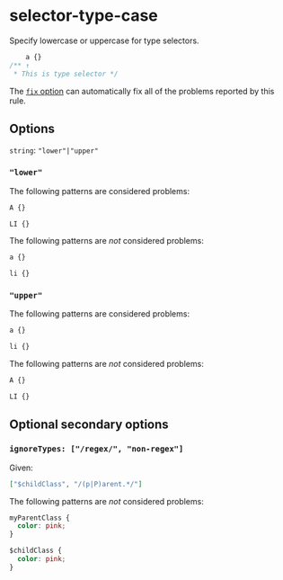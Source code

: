 # selector-type-case

Specify lowercase or uppercase for type selectors.

<!-- prettier-ignore -->
```css
    a {}
/** ↑
 * This is type selector */
```

The [`fix` option](https://github.com/stylelint/stylelint/tree/14.1.0/docsuser-guideusageoptions.md#fix) can automatically fix all of the problems reported by this rule.

## Options

`string`: `"lower"|"upper"`

### `"lower"`

The following patterns are considered problems:

<!-- prettier-ignore -->
```css
A {}
```

<!-- prettier-ignore -->
```css
LI {}
```

The following patterns are _not_ considered problems:

<!-- prettier-ignore -->
```css
a {}
```

<!-- prettier-ignore -->
```css
li {}
```

### `"upper"`

The following patterns are considered problems:

<!-- prettier-ignore -->
```css
a {}
```

<!-- prettier-ignore -->
```css
li {}
```

The following patterns are _not_ considered problems:

<!-- prettier-ignore -->
```css
A {}
```

<!-- prettier-ignore -->
```css
LI {}
```

## Optional secondary options

### `ignoreTypes: ["/regex/", "non-regex"]`

Given:

```json
["$childClass", "/(p|P)arent.*/"]
```

The following patterns are _not_ considered problems:

<!-- prettier-ignore -->
```css
myParentClass {
  color: pink;
}

$childClass {
  color: pink;
}
```
